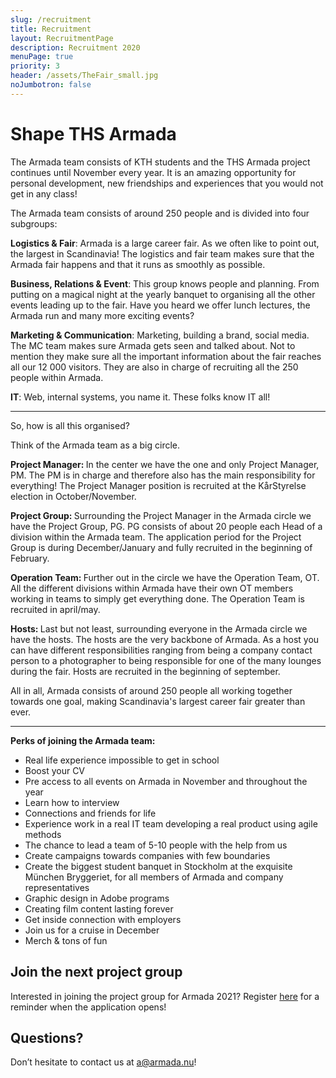 ```yaml
---
slug: /recruitment
title: Recruitment
layout: RecruitmentPage
description: Recruitment 2020
menuPage: true
priority: 3
header: /assets/TheFair_small.jpg
noJumbotron: false
---
```

# Shape THS Armada

The Armada team consists of KTH students and the THS Armada project continues until November every year. It is an amazing opportunity for personal development, new friendships and experiences that you would not get in any class!

The Armada team consists of around 250 people and is divided into four subgroups:

   <p><b id='sustainability-color'>Logistics & Fair</b>: Armada is a large career fair. As we often like to point out, the largest in Scandinavia! The logistics and fair team makes sure that the Armada fair happens and that it runs as smoothly as possible. </p>

  <p><b id='sustainability-color'>Business, Relations & Event</b>: This group knows people and planning. From putting on a magical night at the yearly banquet to organising all the other events leading up to the fair. Have you heard we offer lunch lectures, the Armada run and many more exciting events?</p>

  <p><b id='sustainability-color'>Marketing & Communication</b>: Marketing, building a brand, social media. The MC team makes sure Armada gets seen and talked about. Not to mention they make sure all the important information about the fair reaches all our 12 000 visitors. They are also in charge of recruiting all the 250 people within Armada.</p>

  <p><b id='sustainability-color'>IT</b>: Web, internal systems, you name it. These folks know IT all!</p>

******************
So, how is all this organised?

Think of the Armada team as a big circle.

<p><b id='sustainability-color'>Project Manager: </b>In the center we have the one and only Project Manager, PM. The PM is in charge and therefore also has the main responsibility for everything! The Project Manager position is recruited at the KårStyrelse election in October/November.</p>

<p><b id='sustainability-color'>Project Group: </b>Surrounding the Project Manager in the Armada circle we have the Project Group, PG. PG consists of about 20 people each Head of a division within the Armada team. The application period for the Project Group is during December/January and fully recruited in the beginning of February.</p>

<p><b id='sustainability-color'>Operation Team: </b>Further out in the circle we have the Operation Team, OT. All the different divisions within Armada have their own OT members working in teams to simply get everything done.  The Operation Team is recruited in april/may.</p>

<p><b id='sustainability-color'>Hosts: </b>Last but not least, surrounding everyone in the Armada circle we have the hosts. The hosts are the very backbone of Armada. As a host you can have different responsibilities ranging from being a company contact person to a photographer to being responsible for one of the many lounges during the fair. Hosts are recruited in the beginning of september.</p>

All in all, Armada consists of around 250 people all working together towards one goal, making Scandinavia's largest career fair greater than ever.


******************
<b id='sustainability-color'>Perks of joining the Armada team:</b>

  - Real life experience impossible to get in school
  - Boost your CV
  - Pre access to all events on Armada in November and throughout the year
  - Learn how to interview
  - Connections and friends for life
  - Experience work in a real IT team developing a real product using agile methods
  - The chance to lead a team of 5-10 people with the help from us
  - Create campaigns towards companies with few boundaries
  - Create the biggest student banquet in Stockholm at the exquisite München Bryggeriet, for all members of Armada and company representatives
  - Graphic design in Adobe programs
  - Creating film content lasting forever
  - Get inside connection with employers
  - Join us for a cruise in December
  - Merch & tons of fun

## Join the next project group
Interested in joining the project group for Armada 2021? 
Register [here](https://forms.gle/vwqUSnEDvvEV7vvv8) for a reminder when the application opens!

## Questions?
Don’t hesitate to contact us at a@armada.nu!
